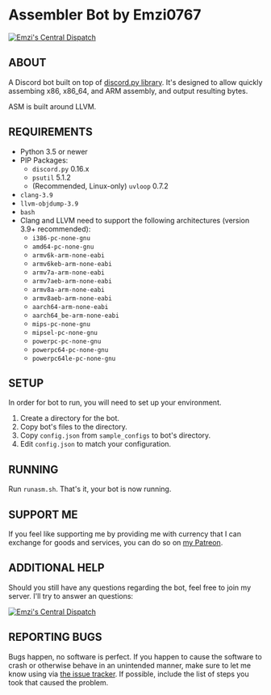# Assembler Bot by Emzi0767

[![Emzi's Central Dispatch](https://discordapp.com/api/guilds/207879549394878464/widget.png)](https://discord.gg/rGKrJDR)

## ABOUT

A Discord bot built on top of [discord.py library](https://github.com/Rapptz/discord.py/). It's designed to allow quickly assembing x86, x86_64, and ARM assembly, and output resulting bytes.

ASM is built around LLVM.

## REQUIREMENTS

* Python 3.5 or newer
* PIP Packages:
   * `discord.py` 0.16.x
   * `psutil` 5.1.2
   * (Recommended, Linux-only) `uvloop` 0.7.2
* `clang-3.9`
* `llvm-objdump-3.9`
* `bash`
* Clang and LLVM need to support the following architectures (version 3.9+ recommended):
   * `i386-pc-none-gnu`
   * `amd64-pc-none-gnu`
   * `armv6k-arm-none-eabi`
   * `armv6keb-arm-none-eabi`
   * `armv7a-arm-none-eabi`
   * `armv7aeb-arm-none-eabi`
   * `armv8a-arm-none-eabi`
   * `armv8aeb-arm-none-eabi`
   * `aarch64-arm-none-eabi`
   * `aarch64_be-arm-none-eabi`
   * `mips-pc-none-gnu`
   * `mipsel-pc-none-gnu`
   * `powerpc-pc-none-gnu`
   * `powerpc64-pc-none-gnu`
   * `powerpc64le-pc-none-gnu`

## SETUP

In order for bot to run, you will need to set up your environment. 

1. Create a directory for the bot.
2. Copy bot's files to the directory.
3. Copy `config.json` from `sample_configs` to bot's directory.
4. Edit `config.json` to match your configuration.

## RUNNING

Run `runasm.sh`. That's it, your bot is now running.

## SUPPORT ME

If you feel like supporting me by providing me with currency that I can exchange for goods and services, you can do so on [my Patreon](https://www.patreon.com/emzi0767).

## ADDITIONAL HELP

Should you still have any questions regarding the bot, feel free to join my server. I'll try to answer an questions:

[![Emzi's Central Dispatch](https://discordapp.com/api/guilds/207879549394878464/embed.png?style=banner1)](https://discord.gg/rGKrJDR)

## REPORTING BUGS

Bugs happen, no software is perfect. If you happen to cause the software to crash or otherwise behave in an unintended manner, make sure to let me know using via [the issue tracker](https://github.com/Emzi0767/Discord-ASM-Bot/issues). If possible, include the list of steps you took that caused the problem.